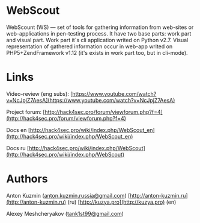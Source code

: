 # WebScout
WebScount (WS) — set of tools for gathering information from web-sites or web-applications in pen-testing process. It have two base parts: work part and visual part. Work part it`s cli application writed on Python v2.7. Visual representation of gathered information occur in web-app writed on PHP5+ZendFramework v1.12 (it's exists in work part too, but in cli-mode). 

# Links
Video-review (eng subs): [https://www.youtube.com/watch?v=NcJpjZ7AesA](https://www.youtube.com/watch?v=NcJpjZ7AesA)

Project forum: [http://hack4sec.pro/forum/viewforum.php?f=4](http://hack4sec.pro/forum/viewforum.php?f=4)

Docs en [http://hack4sec.pro/wiki/index.php/WebScout_en](http://hack4sec.pro/wiki/index.php/WebScout_en)

Docs ru [http://hack4sec.pro/wiki/index.php/WebScout](http://hack4sec.pro/wiki/index.php/WebScout)

# Authors
Anton Kuzmin (anton.kuzmin.russia@gmail.com) [http://anton-kuzmin.ru](http://anton-kuzmin.ru) (ru) [http://kuzya.pro](http://kuzya.pro) (en)

Alexey Meshcheryakov (tank1st99@gmail.com)


